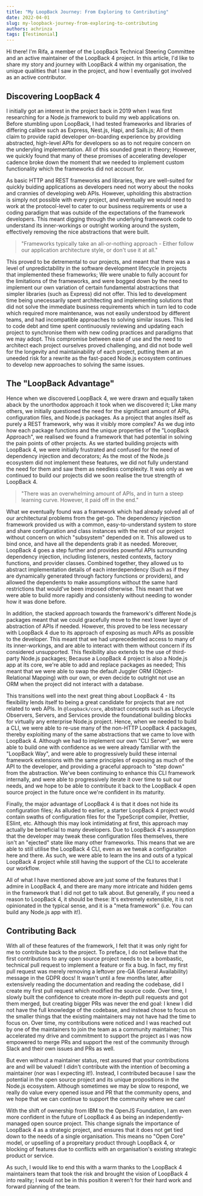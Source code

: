 ```yaml
---
title: "My LoopBack Journey: From Exploring to Contributing"
date: 2022-04-01
slug: my-loopback-journey-from-exploring-to-contributing
authors: achrinza
tags: [Testimonial]
---
```


Hi there! I'm Rifa, a member of the LoopBack Technical Steering Committee and an active maintainer of the LoopBack 4 project. In this article, I'd like to share my story and journey with LoopBack 4 within my organisation, the unique qualities that I saw in the project, and how I eventually got involved as an active contributor.

<!--truncate-->

## Discovering LoopBack 4

I initially got an interest in the project back in 2019 when I was first researching for a Node.js framework to build my web applications on. Before stumbling upon LoopBack, I had tested frameworks and libraries of differing calibre such as Express, Nest.js, Hapi, and Sails.js; All of them claim to provide rapid developer on-boarding experience by providing abstracted, high-level APIs for developers so as to not require concern on the underyling implementation. All of this sounded great in theory; However, we quickly found that many of these promises of accelerating developer cadence broke down the moment that we needed to implement custom functionality which the frameworks did not account for.

As basic HTTP and REST frameworks and libraries, they are well-suited for quickly buiding applications as developers need not worry about the nooks and crannies of developing web APIs. However, upholding this abstraction is simply not possible with every project, and eventually we would need to work at the protocol-level to cater to our business requirements or use a coding paradigm that was outside of the expectations of the framework developers. This meant digging through the underlying framework code to understand its inner-workings or outright working around the system, effectively removing the nice abstractions that were built.

> "Frameworks typically take an all-or-nothing approach - Either follow our application architecture style, or don't use it at all."

This proved to be detremental to our projects, and meant that there was a level of unpredictability in the software development lifecycle in projects that implemented these frameworks; We were unable to fully account for the limitations of the frameworks, and were bogged down by the need to implement our own variation of certain fundamental abstractions that simpler libraries (such as Express) did not offer. This led to development time being unecessarily spent architecting and implementing solutions that did not solve the immediate business requirements which in turn led to code which required more maintenance, was not easily understood by different teams, and had incompatible approaches to solving similar issues. This led to code debt and time spent continuously reviewing and updating each project to synchronise them with new coding practices and paradigms that we may adopt. This compromise between ease of use and the need to architect each project ourselves proved challenging, and did not bode well for the longevity and maintainability of each project, putting them at an uneeded risk for a rewrite as the fast-paced Node.js ecosystem continues to develop new approaches to solving the same issues.

## The "LoopBack Advantage"

Hence when we discovered LoopBack 4, we were drawn and equally taken aback by the unorthodox approach it took when we discovered it; Like many others, we initially questioned the need for the significant amount of APIs, configuration files, and Node.js packages. As a project that angles itself as purely a REST framework, why was it visibly more complex? As we dug into how each package functions and the unique properties of the "LoopBack Approach", we realised we found a framework that had potential in solving the pain points of other projects. As we started building projects with LoopBack 4, we were initially frustrated and confused for the need of dependency injection and decorators; As the most of the Node.js ecosystem did not implement these features, we did not fully understand the need for them and saw them as needless complexity. It was only as we continued to build our projects did we soon realise the true strength of LoopBack 4.

> "There was an overwhelming amount of APIs, and in turn a steep learning curve. However, it paid off in the end."

What we eventually found was a framework which had already solved all of our architectural problems from the get-go. The dependency injection framework provided us with a common, easy-to-understand system to store and share configuration and class instances with the rest of our project without concern on which "subsystem" depended on it. This allowed us to bind once, and have all the dependents grab it as needed. Moreover, LoopBack 4 goes a step further and provides powerful APIs surrounding dependency injection, including listeners, nested contexts, factory functions, and provider classes. Combined together, they allowed us to abstract implementation details of each interdependency (Such as if they are dynamically generated through factory functions or providers), and allowed the dependents to make assumptions without the same hard restrictions that would've been imposed otherwise. This meant that we were able to build more rapidly and consistenly without needing to wonder how it was done before.

In addition, the stacked approach towards the framework's different Node.js packages meant that we could gracefully move to the next lower layer of abstraction of APIs if needed. However, this proved to be less necessary with LoopBack 4 due to its approach of exposing as much APIs as possible to the developer. This meant that we had unprecedented access to many of its inner-workings, and are able to interact with them without concern if its considered unsupported. This flexibility also extends to the use of third-party Node.js packages; Because a LoopBack 4 project is also a Node.js app at its core, we're able to add and replace packages as needed; This meant that we were able to swap the default Juggler ORM (Object-Relational Mapping) with our own, or even decide to outright not use an ORM when the project did not interact with a database.

This transitions well into the next great thing about LoopBack 4 - Its flexibility lends itself to being a great candidate for projects that are not related to web APIs. In `@loopback/core`, abstract concepts such as Lifecycle Observers, Servers, and Services provide the foundational building blocks for virtually any enterprise Node.js project. Hence, when we needed to build a CLI, we were able to re-use many of the non-HTTP LoopBack 4 packages, thereby exploiting many of the same abstractions that we came to love with LoopBack 4. Although we had to implement our own "CLI Server", we were able to build one with confidence as we were already familiar with the "LoopBack Way", and were able to progressively build these internal framework extensions with the same principles of exposing as much of the API to the developer, and providing a graceful approach to "step down" from the abstraction. We've been continuing to enhance this CLI framework internally, and were able to progressively iterate it over time to suit our needs, and we hope to be able to contribute it back to the LoopBack 4 open source project in the future once we're confident in its maturity.

Finally, the major advantage of LoopBack 4 is that it does not hide its configuration files; As alluded to earlier, a starter LoopBack 4 project would contain swaths of configuration files for the TypeScript compiler, Prettier, ESlint, etc. Although this may look intimidating at first, this approach may actually be beneficial to many developers. Due to LoopBack 4's assumption that the developer may tweak these configuration files themselves, there isn't an "ejected" state like many other frameworks. This means that we are able to still utilise the LoopBack 4 CLI, even as we tweak a configuraiton here and there. As such, we were able to learn the ins and outs of a typical LoopBack 4 project while still having the support of the CLI to accelerate our workflow.

All of what I have mentioned above are just some of the features that I admire in LoopBack 4, and there are many more intricate and hidden gems in the framework that I did not get to talk about. But generally, if you need a reason to LoopBack 4, it should be these: It's extremely extensible, it is not opinionated in the typical sense, and it is a "meta framework" (i.e. You can build any Node.js app with it!).

## Contributing Back

With all of these features of the framework, I felt that it was only right for me to contribute back to the project. To preface, I do not believe that the first contributions to any open source project needs to be a bombastic, technical pull request to implement a feature or fix a bug. In fact, my first pull request was merely removing a leftover pre-GA (General Availability) message in the GDPR docs! It wasn't until a few months later, after extensively reading the documentation and reading the codebase, did I create my first pull request which modified the source code. Over time, I slowly built the confidence to create more in-depth pull requests and got them merged, but creating bigger PRs was never the end goal: I knew I did not have the full knowledge of the codebase, and instead chose to focus on the smaller things that the existing maintainers may not have had the time to focus on. Over time, my contributions were noticed and I was reached out by one of the maintainers to join the team as a community maintainer; This accelerated my drive and commitment to support the project as I was now empowered to merge PRs and support the rest of the community through Slack and their own issues and PRs as well.

But even without a maintainer status, rest assured that your contributions are and will be valued! I didn't contribute with the intention of becoming a maintainer (nor was I expecting it!). Instead, I contributed because I saw the potential in the open source project and its unique propositions in the Node.js ecosystem. Although sometimes we may be slow to respond, we really do value every opened issue and PR that the community opens, and we hope that we can continue to support the community where we can!

With the shift of ownership from IBM to the OpenJS Foundation, I am even more confident in the future of LoopBack 4 as being an independently-managed open source project. This change signals the importance of LoopBack 4 as a strategic project, and ensures that it does not get tied down to the needs of a single organisation. This means no "Open Core" model, or upselling of a propreitary product through LoopBack 4, or blocking of features due to conflicts with an organisation's existing strategic product or service.

As such, I would like to end this with a warm thanks to the LoopBack 4 maintainers team that took the risk and brought the vision of LoopBack 4 into reality; I would not be in this position it weren't for their hard work and forward planning of the team.
